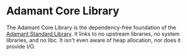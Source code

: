 # Adamant Core Library

The Adamant Core Library is the dependency-free foundation of the [Adamant Standard Library](https://github.com/adamant/adamant.stdlib). It links to no upstream libraries, no system libraries, and no libc. It isn't even aware of heap allocation, nor does it provide I/O.
